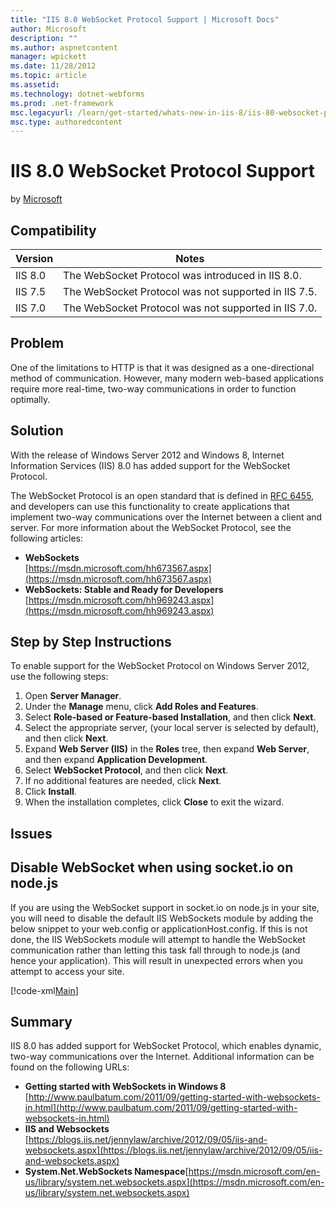 ```yaml
---
title: "IIS 8.0 WebSocket Protocol Support | Microsoft Docs"
author: Microsoft
description: ""
ms.author: aspnetcontent
manager: wpickett
ms.date: 11/28/2012
ms.topic: article
ms.assetid: 
ms.technology: dotnet-webforms
ms.prod: .net-framework
msc.legacyurl: /learn/get-started/whats-new-in-iis-8/iis-80-websocket-protocol-support
msc.type: authoredcontent
---
```

IIS 8.0 WebSocket Protocol Support
====================
by [Microsoft](https://github.com/Microsoft)

## Compatibility


| Version | Notes |
| --- | --- |
| IIS 8.0 | The WebSocket Protocol was introduced in IIS 8.0. |
| IIS 7.5 | The WebSocket Protocol was not supported in IIS 7.5. |
| IIS 7.0 | The WebSocket Protocol was not supported in IIS 7.0. |


<a id="TOC301258515"></a>

## Problem

One of the limitations to HTTP is that it was designed as a one-directional method of communication. However, many modern web-based applications require more real-time, two-way communications in order to function optimally.

<a id="TOC301258516"></a>

## Solution

With the release of Windows Server 2012 and Windows 8, Internet Information Services (IIS) 8.0 has added support for the WebSocket Protocol.

The WebSocket Protocol is an open standard that is defined in [RFC 6455](https://go.microsoft.com/fwlink/?LinkID=252388), and developers can use this functionality to create applications that implement two-way communications over the Internet between a client and server. For more information about the WebSocket Protocol, see the following articles:

- **WebSockets**  
    [https://msdn.microsoft.com/hh673567.aspx](https://msdn.microsoft.com/hh673567.aspx)
- **WebSockets: Stable and Ready for Developers**  
    [https://msdn.microsoft.com/hh969243.aspx](https://msdn.microsoft.com/hh969243.aspx)

<a id="TOC301258517"></a>

## Step by Step Instructions

To enable support for the WebSocket Protocol on Windows Server 2012, use the following steps:

1. Open **Server Manager**.
2. Under the **Manage** menu, click **Add Roles and Features**.
3. Select **Role-based or Feature-based Installation**, and then click **Next**.
4. Select the appropriate server, (your local server is selected by default), and then click **Next**.
5. Expand **Web Server (IIS)** in the **Roles** tree, then expand **Web Server**, and then expand **Application Development**.
6. Select **WebSocket Protocol**, and then click **Next**.
7. If no additional features are needed, click **Next**.
8. Click **Install**.
9. When the installation completes, click **Close** to exit the wizard.

<a id="TOC301258519"></a>

## Issues

## Disable WebSocket when using socket.io on node.js

If you are using the WebSocket support in socket.io on node.js in your site, you will need to disable the default IIS WebSockets module by adding the below snippet to your web.config or applicationHost.config. If this is not done, the IIS WebSockets module will attempt to handle the WebSocket communication rather than letting this task fall through to node.js (and hence your application). This will result in unexpected errors when you attempt to access your site.

[!code-xml[Main](iis-80-websocket-protocol-support/samples/sample1.xml)]

<a id="TOC301258518"></a>

## Summary

IIS 8.0 has added support for WebSocket Protocol, which enables dynamic, two-way communications over the Internet. Additional information can be found on the following URLs:

- **Getting started with WebSockets in Windows 8**  
    [http://www.paulbatum.com/2011/09/getting-started-with-websockets-in.html](http://www.paulbatum.com/2011/09/getting-started-with-websockets-in.html)
- **IIS and Websockets**  
    [https://blogs.iis.net/jennylaw/archive/2012/09/05/iis-and-websockets.aspx](https://blogs.iis.net/jennylaw/archive/2012/09/05/iis-and-websockets.aspx)
- **System.Net.WebSockets Namespace**[https://msdn.microsoft.com/en-us/library/system.net.websockets.aspx](https://msdn.microsoft.com/en-us/library/system.net.websockets.aspx)
